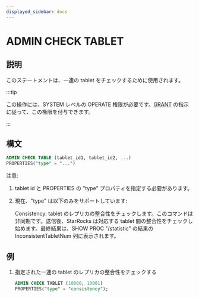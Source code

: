 ```yaml
---
displayed_sidebar: docs
---
```


# ADMIN CHECK TABLET

## 説明

このステートメントは、一連の tablet をチェックするために使用されます。

:::tip

この操作には、SYSTEM レベルの OPERATE 権限が必要です。[GRANT](../../account-management/GRANT.md) の指示に従って、この権限を付与できます。

:::

## 構文

```sql
ADMIN CHECK TABLE (tablet_id1, tablet_id2, ...)
PROPERTIES("type" = "...")
```

注意:

1. tablet id と PROPERTIES の "type" プロパティを指定する必要があります。

2. 現在、"type" は以下のみをサポートしています:

   Consistency: tablet のレプリカの整合性をチェックします。このコマンドは非同期です。送信後、StarRocks は対応する tablet 間の整合性をチェックし始めます。最終結果は、SHOW PROC "/statistic" の結果の InconsistentTabletNum 列に表示されます。

## 例

1. 指定された一連の tablet のレプリカの整合性をチェックする

    ```sql
    ADMIN CHECK TABLET (10000, 10001)
    PROPERTIES("type" = "consistency");
    ```
